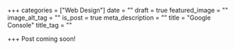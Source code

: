 +++
categories = ["Web Design"]
date = ""
draft = true
featured_image = ""
image_alt_tag = ""
is_post = true
meta_description = ""
title = "Google Console"
title_tag = ""

+++
Post coming soon!
